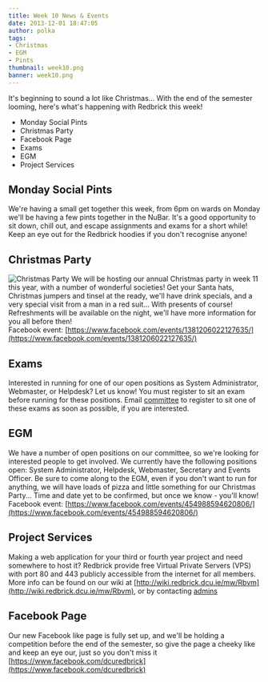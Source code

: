 ```yaml
---
title: Week 10 News & Events
date: 2013-12-01 18:47:05
author: polka
tags:
- Christmas
- EGM
- Pints
thumbnail: week10.png
banner: week10.png
---
```


It's beginning to sound a lot like Christmas... With the end of the semester looming, here's what's happening with Redbrick this week!

*   Monday Social Pints
*   Christmas Party
*   Facebook Page
*   Exams
*   EGM
*   Project Services

<!-- more -->
## Monday Social Pints

We're having a small get together this week, from 6pm on wards on Monday we'll be having a few pints together in the NuBar. It's a good opportunity to sit down, chill out, and escape assignments and exams for a short while! Keep an eye out for the Redbrick hoodies if you don't recognise anyone!

## Christmas Party

![Christmas Party](xmas-party.png) We will be hosting our annual Christmas party in week 11 this year, with a number of wonderful societies! Get your Santa hats, Christmas jumpers and tinsel at the ready, we'll have drink specials, and a very special visit from a man in a red suit... With presents of course! Refreshments will be available on the night, we'll have more information for you all before then!  
Facebook event: [https://www.facebook.com/events/1381206022127635/](https://www.facebook.com/events/1381206022127635/)

## Exams

Interested in running for one of our open positions as System Administrator, Webmaster, or Helpdesk? Let us know! You must register to sit an exam before running for these positions. Email [committee](/about/contact/committee) to register to sit one of these exams as soon as possible, if you are interested.

## EGM

We have a number of open positions on our committee, so we're looking for interested people to get involved. We currently have the following positions open: System Administrator, Helpdesk, Webmaster, Secretary and Events Officer. Be sure to come along to the EGM, even if you don't want to run for anything, we will have loads of pizza and little something for our Christmas Party... Time and date yet to be confirmed, but once we know - you'll know!  
Facebook event: [https://www.facebook.com/events/454988594620806/](https://www.facebook.com/events/454988594620806/)

## Project Services

Making a web application for your third or fourth year project and need somewhere to host it? Redbrick provide free Virtual Private Servers (VPS) with port 80 and 443 publicly accessible from the internet for all members. More info can be found on our wiki at [http://wiki.redbrick.dcu.ie/mw/Rbvm](http://wiki.redbrick.dcu.ie/mw/Rbvm), or by contacting [admins](/about/contact/admins)

## Facebook Page

Our new Facebook like page is fully set up, and we'll be holding a competition before the end of the semester, so give the page a cheeky like and keep an eye our, just so you don't miss it [https://www.facebook.com/dcuredbrick](https://www.facebook.com/dcuredbrick)

